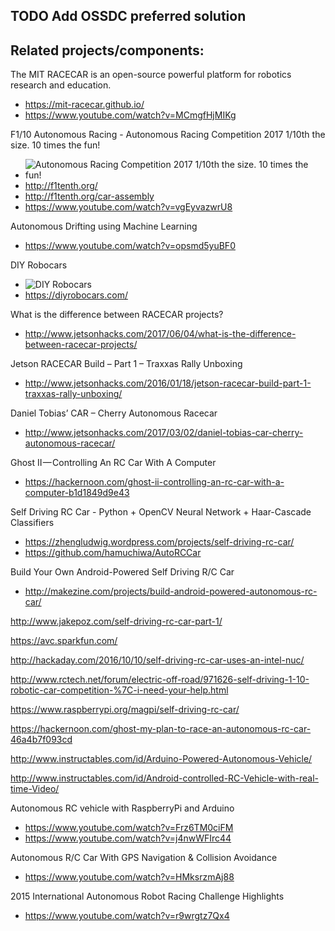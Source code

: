 ## TODO Add OSSDC preferred solution

## Related projects/components:

The MIT RACECAR is an open-source powerful platform for robotics research and education. 
- https://mit-racecar.github.io/
- https://www.youtube.com/watch?v=MCmgfHjMIKg

F1/10 Autonomous Racing - Autonomous Racing Competition 2017
1/10th the size. 10 times the fun!
- ![Autonomous Racing Competition 2017 1/10th the size. 10 times the fun!](http://f1tenth.org/assets/f110logo.png)
- http://f1tenth.org/
- http://f1tenth.org/car-assembly
- https://www.youtube.com/watch?v=vgEyvazwrU8


Autonomous Drifting using Machine Learning 
- https://www.youtube.com/watch?v=opsmd5yuBF0

DIY Robocars
- ![DIY  Robocars](https://diyrobocars.com/wp-content/uploads/2017/01/designcrowd_544356_13429362_2524520_vector__1__pdf-3.png)
- https://diyrobocars.com/


What is the difference between RACECAR projects?
- http://www.jetsonhacks.com/2017/06/04/what-is-the-difference-between-racecar-projects/

Jetson RACECAR Build – Part 1 – Traxxas Rally Unboxing
- http://www.jetsonhacks.com/2016/01/18/jetson-racecar-build-part-1-traxxas-rally-unboxing/

Daniel Tobias’ CAR – Cherry Autonomous Racecar
- http://www.jetsonhacks.com/2017/03/02/daniel-tobias-car-cherry-autonomous-racecar/

Ghost II — Controlling An RC Car With A Computer
- https://hackernoon.com/ghost-ii-controlling-an-rc-car-with-a-computer-b1d1849d9e43

Self Driving RC Car - Python + OpenCV Neural Network + Haar-Cascade Classifiers
- https://zhengludwig.wordpress.com/projects/self-driving-rc-car/
- https://github.com/hamuchiwa/AutoRCCar

Build Your Own Android-Powered Self Driving R/C Car
- http://makezine.com/projects/build-android-powered-autonomous-rc-car/

http://www.jakepoz.com/self-driving-rc-car-part-1/

https://avc.sparkfun.com/

http://hackaday.com/2016/10/10/self-driving-rc-car-uses-an-intel-nuc/

http://www.rctech.net/forum/electric-off-road/971626-self-driving-1-10-robotic-car-competition-%7C-i-need-your-help.html

https://www.raspberrypi.org/magpi/self-driving-rc-car/

https://hackernoon.com/ghost-my-plan-to-race-an-autonomous-rc-car-46a4b7f093cd

http://www.instructables.com/id/Arduino-Powered-Autonomous-Vehicle/

http://www.instructables.com/id/Android-controlled-RC-Vehicle-with-real-time-Video/

Autonomous RC vehicle with RaspberryPi and Arduino
- https://www.youtube.com/watch?v=Frz6TM0ciFM
- https://www.youtube.com/watch?v=j4nwWFIrc44

Autonomous R/C Car With GPS Navigation & Collision Avoidance
- https://www.youtube.com/watch?v=HMksrzmAj88

2015 International Autonomous Robot Racing Challenge Highlights
- https://www.youtube.com/watch?v=r9wrgtz7Qx4